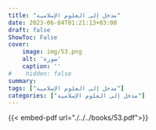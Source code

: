 ```yaml
---
title: "مدخل إلى العلوم الإسلامية"
date: 2023-06-04T01:21:13+03:00
draft: false
ShowToc: False
cover:
    image: img/53.png
    alt: 'صورة'
    caption: ''
#    hidden: false
summary: 
tags: ["مدخل إلى العلوم الإسلامية"]
categories: ["مدخل إلى العلوم الإسلامية"]
---
```

{{< embed-pdf url="./../../books/53.pdf">}} 



